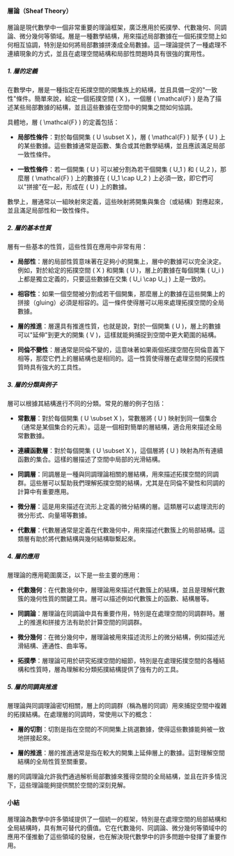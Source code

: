 #### 層論（Sheaf Theory）

層論是現代數學中一個非常重要的理論框架，廣泛應用於拓撲學、代數幾何、同調論、微分幾何等領域。層是一種數學結構，用來描述局部數據在一個拓撲空間上如何相互協調，特別是如何將局部數據拼湊成全局數據。這一理論提供了一種處理不連續現象的方式，並且在處理空間結構和局部性問題時具有很強的實用性。

##### 1. 層的定義

在數學中，層是一種指定在拓撲空間的開集族上的結構，並且具備一定的"一致性"條件。簡單來說，給定一個拓撲空間 \( X \)，一個層 \( \mathcal{F} \) 是為了描述某些局部數據的結構，並且這些數據在空間中的開集之間如何協調。

具體地，層 \( \mathcal{F} \) 的定義包括：

- **局部性條件**：對於每個開集 \( U \subset X \)，層 \( \mathcal{F} \) 賦予 \( U \) 上的某些數據。這些數據通常是函數、集合或其他數學結構，並且應該滿足局部一致性條件。
  
- **一致性條件**：若一個開集 \( U \) 可以被分割為若干個開集 \( U_1 \) 和 \( U_2 \)，那麼層 \( \mathcal{F} \) 上的數據在 \( U_1 \cap U_2 \) 上必須一致，即它們可以"拼接"在一起，形成在 \( U \) 上的數據。

數學上，層通常以一組映射來定義，這些映射將開集與集合（或結構）對應起來，並且滿足局部性和一致性條件。

##### 2. 層的基本性質

層有一些基本的性質，這些性質在應用中非常有用：

- **局部性**：層的局部性質意味著在足夠小的開集上，層中的數據可以完全決定。例如，對於給定的拓撲空間 \( X \) 和開集 \( U \)，層上的數據在每個開集 \( U_i \) 上都是獨立定義的，只要這些數據在交集 \( U_i \cap U_j \) 上是一致的。

- **相容性**：如果一個空間被分割成若干個開集，那麼層上的數據在這些開集上的拼接（gluing）必須是相容的。這一條件使得層可以用來處理拓撲空間的全局數據。

- **層的推進**：層還具有推進性質，也就是說，對於一個開集 \( U \)，層上的數據可以"延伸"到更大的開集 \( V \)，這樣就能夠捕捉到空間中更大範圍的結構。

- **同倫不變性**：層通常是同倫不變的，這意味著如果兩個拓撲空間在同倫意義下相等，那麼它們上的層結構也是相同的。這一性質使得層在處理空間的拓撲性質時具有強大的工具性。

##### 3. 層的分類與例子

層可以根據其結構進行不同的分類。常見的層的例子包括：

- **常數層**：對於每個開集 \( U \subset X \)，常數層將 \( U \) 映射到同一個集合（通常是某個集合的元素）。這是一個相對簡單的層結構，適合用來描述全局常數數據。

- **連續函數層**：對於每個開集 \( U \subset X \)，這個層將 \( U \) 映射為所有連續函數的集合。這樣的層描述了空間中局部的光滑結構。

- **同調層**：同調層是一種與同調理論相關的層結構，用來描述拓撲空間的同調群。這些層可以幫助我們理解拓撲空間的結構，尤其是在同倫不變性和同調的計算中有重要應用。

- **微分層**：這是用來描述在流形上定義的微分結構的層。這類層可以處理流形的微分形式、向量場等數據。

- **代數層**：代數層通常是定義在代數幾何中，用來描述代數簇上的局部結構。這類層有助於將代數結構與幾何結構聯繫起來。

##### 4. 層的應用

層理論的應用範圍廣泛，以下是一些主要的應用：

- **代數幾何**：在代數幾何中，層理論用來描述代數簇上的結構，並且是理解代數簇的幾何性質的關鍵工具。層可以描述例如代數簇上的函數、結構層等。

- **同調論**：層理論在同調論中具有重要作用，特別是在處理空間的同調群時。層上的推進和拼接方法有助於計算空間的同調群。

- **微分幾何**：在微分幾何中，層理論被用來描述流形上的微分結構，例如描述光滑結構、連通性、曲率等。

- **拓撲學**：層理論可用於研究拓撲空間的細節，特別是在處理拓撲空間的各種結構和性質時，層為理解和分類拓撲結構提供了強有力的工具。

##### 5. 層的同調與推進

層理論與同調理論密切相關，層上的同調群（稱為層的同調）用來捕捉空間中複雜的拓撲結構。在處理層的同調時，常使用以下的概念：

- **層的切割**：切割是指在空間的不同開集上挑選數據，使得這些數據能夠被一致地拼接起來。

- **層的推進**：層的推進通常是指在較大的開集上延伸層上的數據。這對理解空間結構的全局性質至關重要。

層的同調理論允許我們通過解析局部數據來獲得空間的全局結構，並且在許多情況下，這些理論能夠提供關於空間的深刻見解。

#### 小結

層理論為數學中許多領域提供了一個統一的框架，特別是在處理空間的局部結構和全局結構時，具有無可替代的價值。它在代數幾何、同調論、微分幾何等領域中的應用不僅推動了這些領域的發展，也在解決現代數學中的許多問題中發揮了重要作用。